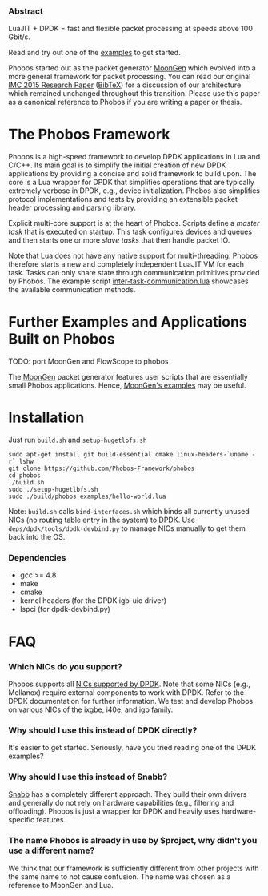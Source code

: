 ### Abstract
LuaJIT + DPDK = fast and flexible packet processing at speeds above 100 Gbit/s.

Read and try out one of the [examples](https://github.com/Phobos-Framework/phobos/tree/master/examples) to get started.

Phobos started out as the packet generator [MoonGen](https://github.com/emmericp/MoonGen) which evolved into a more general framework for packet processing.
You can read our original [IMC 2015 Research Paper](http://www.net.in.tum.de/fileadmin/bibtex/publications/papers/MoonGen_IMC2015.pdf) ([BibTeX](http://www.net.in.tum.de/fileadmin/bibtex/publications/papers/MoonGen_IMC2015-BibTeX.txt)) for a discussion of our architecture which remained unchanged throughout this transition.
Please use this paper as a canonical reference to Phobos if you are writing a paper or thesis.



# The Phobos Framework
Phobos is a high-speed framework to develop DPDK applications in Lua and C/C++.
Its main goal is to simplify the initial creation of new DPDK applications by providing a concise and solid framework to build upon.
The core is a Lua wrapper for DPDK that simplifies operations that are typically extremely verbose in DPDK, e.g., device initialization.
Phobos also simplifies protocol implementations and tests by providing an extensible packet header processing and parsing library.

Explicit multi-core support is at the heart of Phobos.
Scripts define a *master task* that is executed on startup.
This task configures devices and queues and then starts one or more *slave tasks* that then handle packet IO.

Note that Lua does not have any native support for multi-threading.
Phobos therefore starts a new and completely independent LuaJIT VM for each task.
Tasks can only share state through communication primitives provided by Phobos.
The example script [inter-task-communication.lua](https://github.com/Phobos-Framework/phobos/blob/master/examples/inter-task-communication.lua?ts=4) showcases the available communication methods.

# Further Examples and Applications Built on Phobos
TODO: port MoonGen and FlowScope to phobos

The [MoonGen](https://github.com/emmericp/MoonGen) packet generator features user scripts that are essentially small Phobos applications.
Hence, [MoonGen's examples](https://github.com/emmericp/MoonGen/blob/master/examples) may be useful.


# Installation

Just run `build.sh` and `setup-hugetlbfs.sh`

```
sudo apt-get install git build-essential cmake linux-headers-`uname -r` lshw
git clone https://github.com/Phobos-Framework/phobos
cd phobos
./build.sh
sudo ./setup-hugetlbfs.sh
sudo ./build/phobos examples/hello-world.lua
```

Note: `build.sh` calls `bind-interfaces.sh` which binds all currently unused NICs (no routing table entry in the system) to DPDK. Use `deps/dpdk/tools/dpdk-devbind.py` to manage NICs manually to get them back into the OS.

### Dependencies
* gcc >= 4.8
* make
* cmake
* kernel headers (for the DPDK igb-uio driver)
* lspci (for dpdk-devbind.py)

# FAQ

### Which NICs do you support?
Phobos supports all [NICs supported by DPDK](http://dpdk.org/doc/nics).
Note that some NICs (e.g., Mellanox) require external components to work with DPDK.
Refer to the DPDK documentation for further information.
We test and develop Phobos on various NICs of the ixgbe, i40e, and igb family.

### Why should I use this instead of DPDK directly?
It's easier to get started. Seriously, have you tried reading one of the DPDK examples?

### Why should I use this instead of Snabb?
[Snabb](https://github.com/snabbco/snabb) has a completely different approach.
They build their own drivers and generally do not rely on hardware capabilities (e.g., filtering and offloading).
Phobos is just a wrapper for DPDK and heavily uses hardware-specific features.

### The name Phobos is already in use by $project, why didn't you use a different name?
We think that our framework is sufficiently different from other projects with the same name to not cause confusion.
The name was chosen as a reference to MoonGen and Lua.
